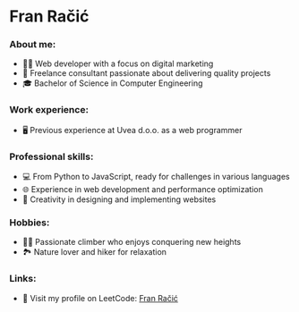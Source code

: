 # Fran Račić

### About me:
- 👨‍💻 Web developer with a focus on digital marketing
- 🌟 Freelance consultant passionate about delivering quality projects
- 🎓 Bachelor of Science in Computer Engineering

### Work experience:
- 🖥️ Previous experience at Uvea d.o.o. as a web programmer

### Professional skills:
- 💻 From Python to JavaScript, ready for challenges in various languages
- 🌐 Experience in web development and performance optimization
- 🎨 Creativity in designing and implementing websites

### Hobbies:
- 🧗‍♂️ Passionate climber who enjoys conquering new heights
- 🏞️ Nature lover and hiker for relaxation

### Links:
- 💬 Visit my profile on LeetCode: [Fran Račić](https://leetcode.com/Fran_racic/)
